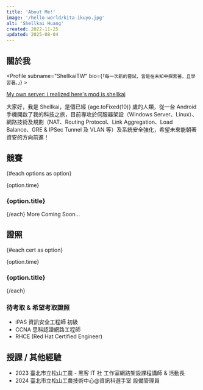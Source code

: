 ```yaml
---
title: 'About Me!'
image: '/hello-world/kita-ikuyo.jpg'
alt: 'Shellkai Huang'
created: 2022-11-25
updated: 2025-08-04
---
```

<script lang="ts">
  
import Profile from '$lib/components/extra/profile.svelte';
// pnpm install svelte-vertical-timeline
import {
	Timeline,
	TimelineItem,
	TimelineSeparator,
	TimelineDot,
	TimelineConnector,
	TimelineContent,
	TimelineOppositeContent
  } from 'svelte-vertical-timeline';
  const options = [
	{ title: '臺北市國中小學生 Scratch 貓咪盃「創意遊戲」國中組 入選', time: '2020' },
	{ title: '第 53 屆全國技能競賽分區北區賽 39 資訊與網路技術 佳作 (rk.12)', time: '2023' },
	{ title: '桃園國際新創機器人節 (TIRT) T1 智能賽車組 & 機器人划龍舟組', time: '2023' },
	{ title: '112 年度資安技能金盾獎', time: '2023' },
	{ title: '第 54 屆全國技能競賽分區北區賽 39 資訊與網路技術 金牌 (rk.1)', time: '2024' },
	{ title: '第 54 屆全國技能競賽全國賽<br />39 資訊與網路技術 銅牌 (rk.3)', time: '2024' },
	{ title: '第 55 屆全國技能競賽分區北區賽 54 網路安全 佳作 (rk.7)', time: '2025' },
	{ title: 'AIS3 MyFirstCTF 2025 (rk.57)', time: '2025' },
	{ title: '第 55 屆全國技能競賽暨第 3 屆亞洲技能競賽及第 48 屆國際技能競賽國手選拔賽<br />39 資訊與網路技術', time: '2025' }
	];
	 const cert = [
	{ title: 'GEPT 全民英檢 初級', time: '2020' },
	{ title: '中華民國技術士證 電腦硬體裝修 丙級 (No. 120-0293048)', time: '2023' },
	{ title: '中華民國技術士證 電腦硬體裝修 乙級 (No. 120-0059880)', time: '2024' }
	];

import { onMount } from 'svelte';

  export let birthday = '2006-10-09';

  let age = 0;

  function calculateAge() {
    const birthDate = new Date(birthday);
    const now = new Date();
    const diff = now - birthDate;
    age = diff / (1000 * 60 * 60 * 24 * 365.25);
  }

  onMount(() => {
    calculateAge();
    const interval = setInterval(calculateAge, 50);

    return () => clearInterval(interval);
  });
</script>

## 關於我

<Profile subname="ShellkaiTW" bio={`「每一次新的嘗試，皆是在未知中探索著，且學習著。」`} >

<div class="flex flex-col md:flex-row gap-4 mt-4">
<a href="https://bit.ly/shellkai" rel="noopener external" target="_blank" class="group flex-1 relative overflow-hidden btn btn-block normal-case border-none no-underline bg-[#5865f2] hover:bg-[#7983f5]">
  <span class="i-simple-icons-discord absolute w-16 h-16 right-10 opacity-20 fill-white transform-gpu transition-transform ease-in-out duration-500 group-hover:scale-125" />
  <span class="z-10 !text-white">My own server: i realized here's mod is shellkai</span>
</a>
</div>
</Profile>

大家好，我是 Shellkai，是個已經 {age.toFixed(10)} 歲的人類，從一台 Android 手機開啟了我的科技之旅，目前專攻於伺服器架設（Windows Server、Linux）、網路技術及規劃（NAT、Routing Protocol、Link Aggregation、Load Balance、GRE & IPSec Tunnel 及 VLAN 等）及系統安全強化，希望未來能朝著資安的方向前進！

## 競賽
<Timeline position="alternate">
	{#each options as option}
		<TimelineItem>
			<TimelineOppositeContent slot="opposite-content">
				<p>{option.time}</p>
			</TimelineOppositeContent>
			<TimelineSeparator>
				<TimelineDot style={'background-color: #7CD5E2;'}/>
				<TimelineConnector />
			</TimelineSeparator>
			<TimelineContent>
				<h3>{option.title}</h3>
			</TimelineContent>
		</TimelineItem>
	{/each}
</Timeline>
More Coming Soon...

## 證照
<Timeline position="alternate">
	{#each cert as option}
		<TimelineItem>
			<TimelineOppositeContent slot="opposite-content">
				<p>{option.time}</p>
			</TimelineOppositeContent>
			<TimelineSeparator>
				<TimelineDot style={'background-color: #7CD5E2;'}/>
				<TimelineConnector />
			</TimelineSeparator>
			<TimelineContent>
				<h3>{option.title}</h3>
			</TimelineContent>
		</TimelineItem>
	{/each}
</Timeline>

### 待考取 & 希望考取證照
* iPAS 資訊安全工程師 初級
* CCNA 思科認證網路工程師
* RHCE (Red Hat Certified Engineer)

## 授課 / 其他經驗
* 2023 臺北市立松山工農 - 黑客 IT 社 工作室網路架設課程講師 & 活動長
* 2024 臺北市立松山工農技術中心@資訊科選手室 設備管理員
